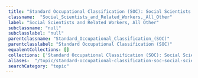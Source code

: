 ```yaml
--- 
 title: "Standard Occupational Classification (SOC): Social Scientists and Related Workers, All Other" 
 classname:  "Social_Scientists_and_Related_Workers,_All_Other" 
 label: "Social Scientists and Related Workers, All Other" 
 subclassname: "null" 
 subclasslabel: "null" 
 parentclassname: "Standard_Occupational_Classification_(SOC)" 
 parentclasslabel: "Standard Occupational Classification (SOC)" 
 equalentCollections: [] 
 collections: ['Standard Occupational Classification (SOC): Social Scientists and Related Workers, All Other']
 aliases:  "/topic/standard-occupational-classification-soc-social-scientists-and-related-workers-all-other"  
 searchCategory: "topic" 
---
```

